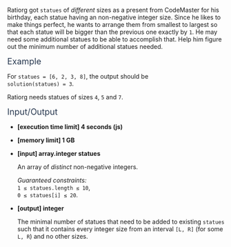 <div class="markdown -arial"><p>Ratiorg got <code>statues</code> of <em>different</em> sizes as a present from CodeMaster for his birthday, each statue having an non-negative integer size. Since he likes to make things perfect, he wants to arrange them from smallest to largest so that each statue will be bigger than the previous one exactly by <code>1</code>. He may need some additional statues to be able to accomplish that. Help him figure out the minimum number of additional statues needed.</p>
<p><span class="markdown--header" style="color:#2b3b52;font-size:1.4em">Example</span></p>
<p>For <code>statues = [6, 2, 3, 8]</code>, the output should be<br>
<code>solution(statues) = 3</code>.</p>
<p>Ratiorg needs statues of sizes <code>4</code>, <code>5</code> and <code>7</code>.</p>
<p><span class="markdown--header" style="color:#2b3b52;font-size:1.4em">Input/Output</span></p>
<ul>
<li>
<p><strong>[execution time limit] 4 seconds (js)</strong></p>
</li>
<li>
<p><strong>[memory limit] 1 GB</strong></p>
</li>
<li>
<p><strong>[input] array.integer statues</strong></p>
<p>An array of <em>distinct</em> non-negative integers.</p>
<p><em>Guaranteed constraints:</em><br>
<code>1 ≤ statues.length ≤ 10</code>,<br>
<code>0 ≤ statues[i] ≤ 20</code>.</p>
</li>
<li>
<p><strong>[output] integer</strong></p>
<p>The minimal number of statues that need to be added to existing <code>statues</code> such that it contains every integer size from an interval <code>[L, R]</code> (for some <code>L, R</code>) and no other sizes.</p>
</li>
</ul>
</div>
